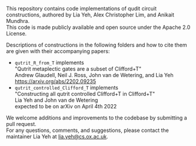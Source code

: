 This repository contains code implementations of qudit circuit constructions, authored by Lia Yeh, Alex Christopher Lim, and Anikait Mundhra.
<br/>This code is made publicly available and open source under the Apache 2.0 License.

Descriptions of constructions in the following folders and how to cite them are given with their accompanying papers:  
- `qutrit_R_from_T` implements<br/>"Qutrit metaplectic gates are a subset of Clifford+T"<br/>Andrew Glaudell, Neil J. Ross, John van de Wetering, and Lia Yeh<br/>https://arxiv.org/abs/2202.09235
- `qutrit_controlled_Clifford_T` implements<br/>"Constructing all qutrit controlled Clifford+T in Clifford+T"<br/>Lia Yeh and John van de Wetering<br/>expected to be on arXiv on April 4th 2022

We welcome additions and improvements to the codebase by submitting a pull request.
<br/>For any questions, comments, and suggestions, please contact the maintainer Lia Yeh at lia.yeh@cs.ox.ac.uk.
